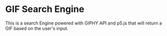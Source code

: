 # GIF Search Engine
This is a search Engine powered with GIPHY API and p5.js that will return a GIF based on the user's input.

